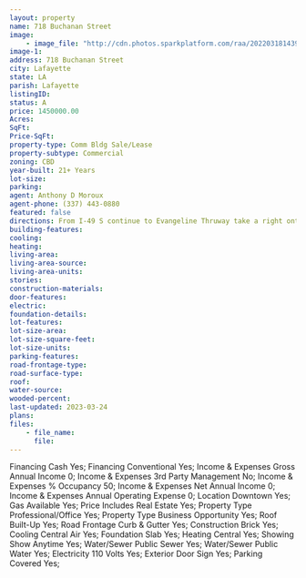 ```yaml
---
layout: property
name: 718 Buchanan Street 
image:
    - image_file: "http://cdn.photos.sparkplatform.com/raa/20220318143943339667000000.jpg"
image-1:
address: 718 Buchanan Street
city: Lafayette
state: LA
parish: Lafayette
listingID: 
status: A
price: 1450000.00
Acres: 
SqFt: 
Price-SqFt: 
property-type: Comm Bldg Sale/Lease
property-subtype: Commercial
zoning: CBD
year-built: 21+ Years
lot-size: 
parking: 
agent: Anthony D Moroux
agent-phone: (337) 443-0880
featured: false
directions: From I-49 S continue to Evangeline Thruway take a right onto 2nd St turn left onto Congress St and right on S Buchanan St. Property will be on the right.
building-features: 
cooling: 
heating: 
living-area: 
living-area-source: 
living-area-units: 
stories: 
construction-materials: 
door-features: 
electric: 
foundation-details: 
lot-features: 
lot-size-area: 
lot-size-square-feet: 
lot-size-units: 
parking-features: 
road-frontage-type: 
road-surface-type: 
roof: 
water-source: 
wooded-percent: 
last-updated: 2023-03-24
plans: 
files:
    - file_name:
      file:
---
```

Financing	Cash	Yes;
Financing	Conventional	Yes;
Income & Expenses	Gross Annual Income	0;
Income & Expenses	3rd Party Management	No;
Income & Expenses	% Occupancy	50;
Income & Expenses	Net Annual Income	0;
Income & Expenses	Annual Operating Expense	0;
Location	Downtown	Yes;
Gas	Available	Yes;
Price Includes	Real Estate	Yes;
Property Type	Professional/Office	Yes;
Property Type	Business Opportunity	Yes;
Roof	Built-Up	Yes;
Road Frontage	Curb & Gutter	Yes;
Construction	Brick	Yes;
Cooling	Central Air	Yes;
Foundation	Slab	Yes;
Heating	Central	Yes;
Showing	Show Anytime	Yes;
Water/Sewer	Public Sewer	Yes;
Water/Sewer	Public Water	Yes;
Electricity	110 Volts	Yes;
Exterior	Door Sign	Yes;
Parking	Covered	Yes;

